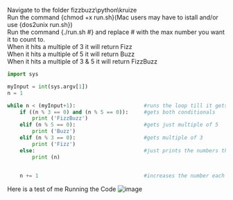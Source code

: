 Navigate to the folder fizzbuzz\python\kruize<br />
Run the command {chmod +x run.sh}(Mac users may have to istall and/or use {dos2unix run.sh})<br />
Run the command {./run.sh #} and replace # with the max number you want it to count to.<br />
When it hits a multiple of 3 it will return Fizz<br />
When it hits a multiple of 5 it will return Buzz<br />
When it hits a multiple of 3 & 5 it will return FizzBuzz<br />


```python
import sys

myInput = int(sys.argv[1])
n = 1

while n < (myInput+1):                      #runs the loop till it gets to your number
    if ((n % 3 == 0) and (n % 5 == 0)):     #gets both conditionals 
        print ('FizzBuzz')
    elif (n % 5 == 0):                      #gets just multiple of 5
        print ('Buzz')
    elif (n % 3 == 0):                      #gets multiple of 3
        print ('Fizz')
    else:                                   #just prints the numbers that don't meet a conditional 
        print (n)

        
    n += 1                                  #increases the number each time in the while loop
 ```

Here is a test of me Running the Code
![image](https://user-images.githubusercontent.com/55522241/226756792-b88e997a-50a7-45ae-b260-ea98725f1eb1.png)

